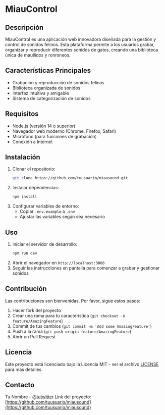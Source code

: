 # MiauControl

## Descripción
MiauControl es una aplicación web innovadora diseñada para la gestión y control de sonidos felinos. Esta plataforma permite a los usuarios grabar, organizar y reproducir diferentes sonidos de gatos, creando una biblioteca única de maullidos y ronroneos.

## Características Principales
- Grabación y reproducción de sonidos felinos
- Biblioteca organizada de sonidos
- Interfaz intuitiva y amigable
- Sistema de categorización de sonidos

## Requisitos
- Node.js (versión 14 o superior)
- Navegador web moderno (Chrome, Firefox, Safari)
- Micrófono (para funciones de grabación)
- Conexión a Internet

## Instalación
1. Clonar el repositorio:
   ```bash
   git clone https://github.com/tuusuario/miausound.git
   ```
2. Instalar dependencias:
   ```bash
   npm install
   ```
3. Configurar variables de entorno:
   - Copiar `.env.example` a `.env`
   - Ajustar las variables según sea necesario

## Uso
1. Iniciar el servidor de desarrollo:
   ```bash
   npm run dev
   ```
2. Abrir el navegador en `http://localhost:3000`
3. Seguir las instrucciones en pantalla para comenzar a grabar y gestionar sonidos

## Contribución
Las contribuciones son bienvenidas. Por favor, sigue estos pasos:
1. Hacer fork del proyecto
2. Crear una rama para tu característica (`git checkout -b feature/AmazingFeature`)
3. Commit de tus cambios (`git commit -m 'Add some AmazingFeature'`)
4. Push a la rama (`git push origin feature/AmazingFeature`)
5. Abrir un Pull Request

## Licencia
Este proyecto está licenciado bajo la Licencia MIT - ver el archivo [LICENSE](LICENSE) para más detalles.

## Contacto
Tu Nombre - [@tutwitter](https://twitter.com/tutwitter)
Link del proyecto: [https://github.com/tuusuario/miausound](https://github.com/tuusuario/miausound)